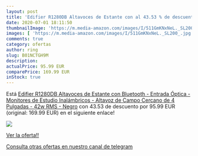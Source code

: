 ```yaml
---
layout: post
title: 'Edifier R1280DB Altavoces de Estante con al 43.53 % de descuento'
date: 2020-07-01 18:11:50
thumbnailImage: 'https://m.media-amazon.com/images/I/511GmKNxNeL._SL200_.jpg'
images: [ 'https://m.media-amazon.com/images/I/511GmKNxNeL._SL200_.jpg' ]
comments: true
category: ofertas
author: ring
slug: B01NCTGH9M
description:
actualPrice: 95.99 EUR
comparePrice: 169.99 EUR
inStock: true
---
```


Está [Edifier R1280DB Altavoces de Estante con Bluetooth - Entrada Óptica - Monitores de Estudio Inalámbricos - Altavoz de Campo Cercano de 4 Pulgadas - 42w RMS - Negro](https://www.amazon.com/dp/B01NCTGH9M/?tag=redken08-20) con 43.53 de descuento por 95.99 EUR (original: 169.99 EUR) en el siguiente enlace!

[![](https://m.media-amazon.com/images/I/511GmKNxNeL._SL200_.jpg)](https://www.amazon.com/dp/B01NCTGH9M/?tag=redken08-20)

[Ver la oferta!!](https://www.amazon.com/dp/B01NCTGH9M/?tag=redken08-20)

[Consulta otras ofertas en nuestro canal de telegram](https://t.me/s/ofertas25)
